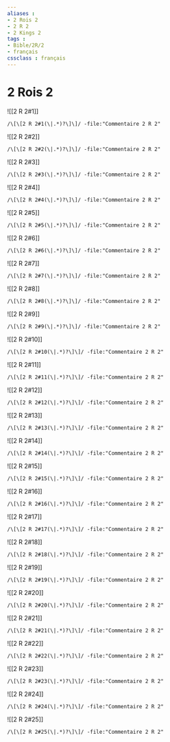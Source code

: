 ```yaml
---
aliases : 
- 2 Rois 2
- 2 R 2
- 2 Kings 2
tags : 
- Bible/2R/2
- français
cssclass : français
---
```


# 2 Rois 2

![[2 R 2#1]]

```query
/\[\[2 R 2#1(\|.*)?\]\]/ -file:"Commentaire 2 R 2"
```

![[2 R 2#2]]

```query
/\[\[2 R 2#2(\|.*)?\]\]/ -file:"Commentaire 2 R 2"
```

![[2 R 2#3]]

```query
/\[\[2 R 2#3(\|.*)?\]\]/ -file:"Commentaire 2 R 2"
```

![[2 R 2#4]]

```query
/\[\[2 R 2#4(\|.*)?\]\]/ -file:"Commentaire 2 R 2"
```

![[2 R 2#5]]

```query
/\[\[2 R 2#5(\|.*)?\]\]/ -file:"Commentaire 2 R 2"
```

![[2 R 2#6]]

```query
/\[\[2 R 2#6(\|.*)?\]\]/ -file:"Commentaire 2 R 2"
```

![[2 R 2#7]]

```query
/\[\[2 R 2#7(\|.*)?\]\]/ -file:"Commentaire 2 R 2"
```

![[2 R 2#8]]

```query
/\[\[2 R 2#8(\|.*)?\]\]/ -file:"Commentaire 2 R 2"
```

![[2 R 2#9]]

```query
/\[\[2 R 2#9(\|.*)?\]\]/ -file:"Commentaire 2 R 2"
```

![[2 R 2#10]]

```query
/\[\[2 R 2#10(\|.*)?\]\]/ -file:"Commentaire 2 R 2"
```

![[2 R 2#11]]

```query
/\[\[2 R 2#11(\|.*)?\]\]/ -file:"Commentaire 2 R 2"
```

![[2 R 2#12]]

```query
/\[\[2 R 2#12(\|.*)?\]\]/ -file:"Commentaire 2 R 2"
```

![[2 R 2#13]]

```query
/\[\[2 R 2#13(\|.*)?\]\]/ -file:"Commentaire 2 R 2"
```

![[2 R 2#14]]

```query
/\[\[2 R 2#14(\|.*)?\]\]/ -file:"Commentaire 2 R 2"
```

![[2 R 2#15]]

```query
/\[\[2 R 2#15(\|.*)?\]\]/ -file:"Commentaire 2 R 2"
```

![[2 R 2#16]]

```query
/\[\[2 R 2#16(\|.*)?\]\]/ -file:"Commentaire 2 R 2"
```

![[2 R 2#17]]

```query
/\[\[2 R 2#17(\|.*)?\]\]/ -file:"Commentaire 2 R 2"
```

![[2 R 2#18]]

```query
/\[\[2 R 2#18(\|.*)?\]\]/ -file:"Commentaire 2 R 2"
```

![[2 R 2#19]]

```query
/\[\[2 R 2#19(\|.*)?\]\]/ -file:"Commentaire 2 R 2"
```

![[2 R 2#20]]

```query
/\[\[2 R 2#20(\|.*)?\]\]/ -file:"Commentaire 2 R 2"
```

![[2 R 2#21]]

```query
/\[\[2 R 2#21(\|.*)?\]\]/ -file:"Commentaire 2 R 2"
```

![[2 R 2#22]]

```query
/\[\[2 R 2#22(\|.*)?\]\]/ -file:"Commentaire 2 R 2"
```

![[2 R 2#23]]

```query
/\[\[2 R 2#23(\|.*)?\]\]/ -file:"Commentaire 2 R 2"
```

![[2 R 2#24]]

```query
/\[\[2 R 2#24(\|.*)?\]\]/ -file:"Commentaire 2 R 2"
```

![[2 R 2#25]]

```query
/\[\[2 R 2#25(\|.*)?\]\]/ -file:"Commentaire 2 R 2"
```

